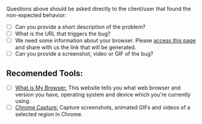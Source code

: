 Questions above should be asked directly to the client/user that found the non-expected behavior:

- [ ] Can you provide a short description of the problem? 
- [ ] What is the URL that triggers the bug?
- [ ] We need some information about your browser. Please [access this page](https://www.whatismybrowser.com/) and share with us the link that will be generated.
- [ ] Can you provide a screenshot, video or GIF of the bug?

## Recomended Tools:
- [ ] [What is My Browser:](https://www.whatismybrowser.com/) This website tells you what web browser and version you have, operating system and device which you're currently using.
- [ ] [Chrome Capture:](https://chrome.google.com/webstore/detail/chrome-capture/ggaabchcecdbomdcnbahdfddfikjmphe) Capture screenshots, animated GIFs and videos of a selected region in Chrome.